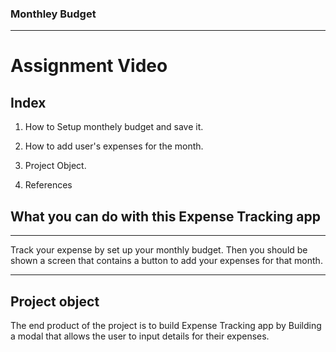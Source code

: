 ###  Monthley Budget 
   _________________________________________________________________________             
# Assignment Video  
                     
## Index  
                     
   1. How to  Setup monthely budget and save it.
   
   2.  How to add user's  expenses for the month.
   
   3.  Project Object.
   
   4.  References
   
 
## What you can do with this  Expense Tracking app 
__________________________________________________________________________________________________

             
  Track your expense by set up your monthly budget. 
  Then you should be shown a screen that contains a button to add your expenses for that month.

_____________________________________________________________________________________________________
## Project object 
The end product of the project is to build Expense Tracking app by 
Building  a modal that allows the user to input details for their expenses.
